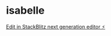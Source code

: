 # isabelle

[Edit in StackBlitz next generation editor ⚡️](https://stackblitz.com/~/github.com/dido2036/isabelle)